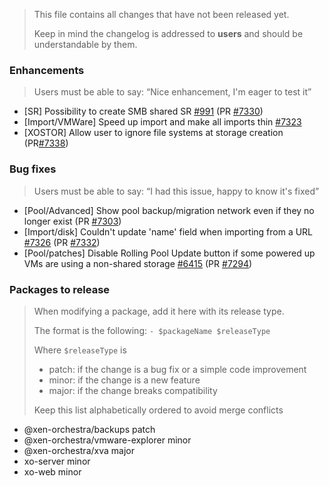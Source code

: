 > This file contains all changes that have not been released yet.
>
> Keep in mind the changelog is addressed to **users** and should be
> understandable by them.

### Enhancements

> Users must be able to say: “Nice enhancement, I'm eager to test it”

- [SR] Possibility to create SMB shared SR [#991](https://github.com/vatesfr/xen-orchestra/issues/991) (PR [#7330](https://github.com/vatesfr/xen-orchestra/pull/7330))
- [Import/VMWare] Speed up import and make all imports thin [#7323](https://github.com/vatesfr/xen-orchestra/issues/7323)
- [XOSTOR] Allow user to ignore file systems at storage creation (PR[#7338](https://github.com/vatesfr/xen-orchestra/pull/7338))

### Bug fixes

> Users must be able to say: “I had this issue, happy to know it's fixed”

- [Pool/Advanced] Show pool backup/migration network even if they no longer exist (PR [#7303](https://github.com/vatesfr/xen-orchestra/pull/7303))
- [Import/disk] Couldn't update 'name' field when importing from a URL [#7326](https://github.com/vatesfr/xen-orchestra/issues/7326) (PR [#7332](https://github.com/vatesfr/xen-orchestra/pull/7332))
- [Pool/patches] Disable Rolling Pool Update button if some powered up VMs are using a non-shared storage [#6415](https://github.com/vatesfr/xen-orchestra/issues/6415) (PR [#7294](https://github.com/vatesfr/xen-orchestra/pull/7294))

### Packages to release

> When modifying a package, add it here with its release type.
>
> The format is the following: `- $packageName $releaseType`
>
> Where `$releaseType` is
>
> - patch: if the change is a bug fix or a simple code improvement
> - minor: if the change is a new feature
> - major: if the change breaks compatibility
>
> Keep this list alphabetically ordered to avoid merge conflicts

<!--packages-start-->

- @xen-orchestra/backups patch
- @xen-orchestra/vmware-explorer minor
- @xen-orchestra/xva major
- xo-server minor
- xo-web minor

<!--packages-end-->
